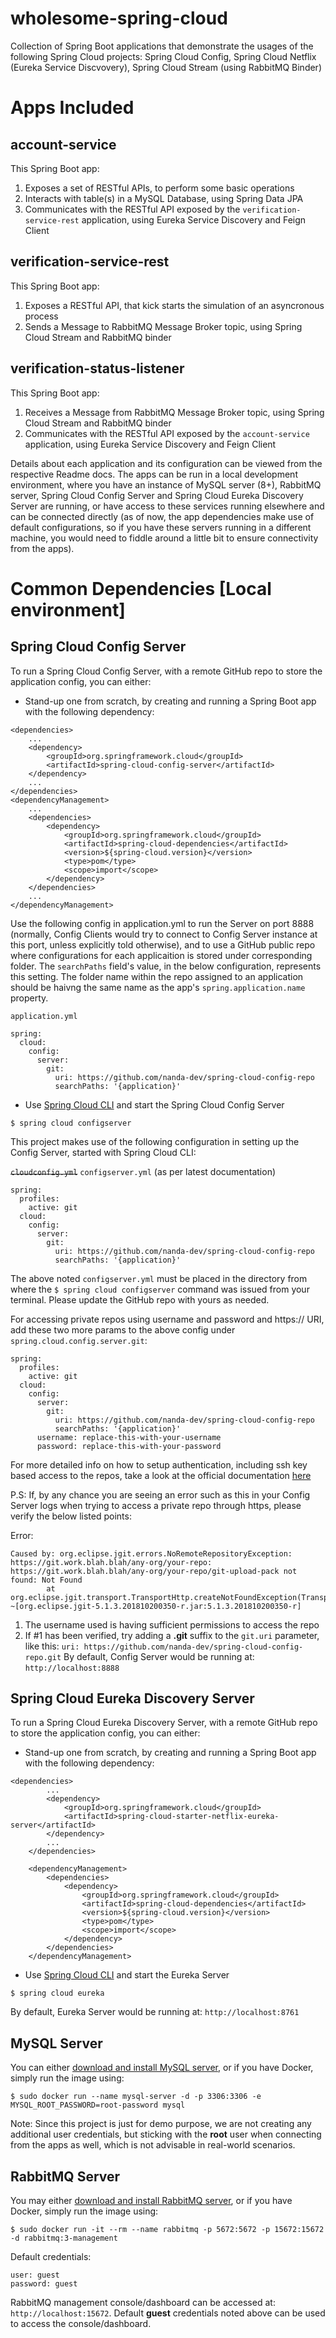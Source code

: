 # wholesome-spring-cloud
Collection of Spring Boot applications that demonstrate the usages of the following Spring Cloud projects: Spring Cloud Config, Spring Cloud Netflix (Eureka Service Discvovery), Spring Cloud Stream (using RabbitMQ Binder)


# Apps Included

## account-service
This Spring Boot app:
1. Exposes a set of RESTful APIs, to perform some basic operations
2. Interacts with table(s) in a MySQL Database, using Spring Data JPA
3. Communicates with the RESTful API exposed by the `verification-service-rest` application, using Eureka Service Discovery and Feign Client


## verification-service-rest
This Spring Boot app:
1. Exposes a RESTful API, that kick starts the simulation of an asyncronous process
2. Sends a Message to RabbitMQ Message Broker topic, using Spring Cloud Stream and RabbitMQ binder

## verification-status-listener
This Spring Boot app:
1. Receives a Message from RabbitMQ Message Broker topic, using Spring Cloud Stream and RabbitMQ binder
2. Communicates with the RESTful API exposed by the `account-service` application, using Eureka Service Discovery and Feign Client

Details about each application and its configuration can be viewed from the respective Readme docs. The apps can be run in a local development environment, where you have an instance of MySQL server (8+), RabbitMQ server, Spring Cloud Config Server and Spring Cloud Eureka Discovery Server are running, or have access to these services running elsewhere and can be connected directly (as of now, the app dependencies make use of default configurations, so if you have these servers running in a different machine, you would need to fiddle around a little bit to ensure connectivity from the apps).

# Common Dependencies [Local environment]
## Spring Cloud Config Server
To run a Spring Cloud Config Server, with a remote GitHub repo to store the application config, you can either:
* Stand-up one from scratch, by creating and running a Spring Boot app with the following dependency:
```
<dependencies>
    ...
	<dependency>
	    <groupId>org.springframework.cloud</groupId>
		<artifactId>spring-cloud-config-server</artifactId>
	</dependency>
    ...
</dependencies>        
<dependencyManagement>
    ...
	<dependencies>
		<dependency>
			<groupId>org.springframework.cloud</groupId>
			<artifactId>spring-cloud-dependencies</artifactId>
			<version>${spring-cloud.version}</version>
			<type>pom</type>
			<scope>import</scope>
		</dependency>
	</dependencies>
    ...
</dependencyManagement>
```
Use the following config in application.yml to run the Server on port 8888 (normally, Config Clients would try to connect to Config Server instance at this port, unless explicitly told otherwise), and to use a GitHub public repo where configurations for each applicaition is stored under corresponding folder. The `searchPaths` field's value, in the below configuration, represents this setting. The folder name within the repo assigned to an application should be haivng the same name as the app's `spring.application.name` property.

`application.yml`
```
spring:
  cloud:
    config:
      server:
        git:
          uri: https://github.com/nanda-dev/spring-cloud-config-repo
          searchPaths: '{application}'
```

* Use [Spring Cloud CLI](https://cloud.spring.io/spring-cloud-cli/reference/html/) and start the Spring Cloud Config Server
```
$ spring cloud configserver
```
This project makes use of the following configuration in setting up the Config Server, started with Spring Cloud CLI:

~~`cloudconfig.yml`~~ `configserver.yml` (as per latest documentation)
```
spring:
  profiles:
    active: git
  cloud:
    config:
      server:
        git:
          uri: https://github.com/nanda-dev/spring-cloud-config-repo
          searchPaths: '{application}'
```
The above noted `configserver.yml` must be placed in the directory from where the `$ spring cloud configserver` command was issued from your terminal. Please update the GitHub repo with yours as needed.

For accessing private repos using username and password and https:// URI, add these two more params to the above config under `spring.cloud.config.server.git`:

```
spring:
  profiles:
    active: git
  cloud:
    config:
      server:
        git:
          uri: https://github.com/nanda-dev/spring-cloud-config-repo
          searchPaths: '{application}'
	  username: replace-this-with-your-username
	  password: replace-this-with-your-password
```

For more detailed info on how to setup authentication, including ssh key based access to the repos, take a look at the official documentation [here](https://cloud.spring.io/spring-cloud-config/reference/html/#_authentication)

P.S: If, by any chance you are seeing an error such as this in your Config Server logs when trying to access a private repo through https, please verify the below listed points:

Error: 
```
Caused by: org.eclipse.jgit.errors.NoRemoteRepositoryException: https://git.work.blah.blah/any-org/your-repo: https://git.work.blah.blah/any-org/your-repo/git-upload-pack not found: Not Found
        at org.eclipse.jgit.transport.TransportHttp.createNotFoundException(TransportHttp.java:496) ~[org.eclipse.jgit-5.1.3.201810200350-r.jar:5.1.3.201810200350-r]
```
1. The username used is having sufficient permissions to access the repo
2. If #1 has been verified, try adding a **.git** suffix to the `git.uri` parameter, like this: `uri: https://github.com/nanda-dev/spring-cloud-config-repo.git`
By default, Config Server would be running at: `http://localhost:8888`

## Spring Cloud Eureka Discovery Server
To run a Spring Cloud Eureka Discovery Server, with a remote GitHub repo to store the application config, you can either:
* Stand-up one from scratch, by creating and running a Spring Boot app with the following dependency:
```
<dependencies>
        ...
		<dependency>
			<groupId>org.springframework.cloud</groupId>
			<artifactId>spring-cloud-starter-netflix-eureka-server</artifactId>
		</dependency>
		...
	</dependencies>

	<dependencyManagement>
		<dependencies>
			<dependency>
				<groupId>org.springframework.cloud</groupId>
				<artifactId>spring-cloud-dependencies</artifactId>
				<version>${spring-cloud.version}</version>
				<type>pom</type>
				<scope>import</scope>
			</dependency>
		</dependencies>
	</dependencyManagement>
```

* Use [Spring Cloud CLI](https://cloud.spring.io/spring-cloud-cli/reference/html/) and start the Eureka Server
```
$ spring cloud eureka
```

By default, Eureka Server would be running at: `http://localhost:8761`

## MySQL Server
You can either [download and install MySQL server](https://dev.mysql.com/downloads/), or if you have Docker, simply run the image using: 

`$ sudo docker run --name mysql-server -d -p 3306:3306 -e MYSQL_ROOT_PASSWORD=root-password mysql`

Note: Since this project is just for demo purpose, we are not creating any additional user credentials, but sticking with the **root** user when connecting from the apps as well, which is not advisable in real-world scenarios.

## RabbitMQ Server
You may either [download and install RabbitMQ server](https://www.rabbitmq.com/download.html), or if you have Docker, simply run the image using:

`$ sudo docker run -it --rm --name rabbitmq -p 5672:5672 -p 15672:15672 -d rabbitmq:3-management`

Default credentials: 
```
user: guest
password: guest
```

RabbitMQ management console/dashboard can be accessed at: `http://localhost:15672`. Default **guest** credentials noted above can be used to access the console/dashboard.

